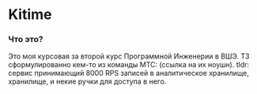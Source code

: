 # Kitime

### Что это?
Это моя курсовая за второй курс Программной Инженерии в ВШЭ. ТЗ сформулированно кем-то из команды МТС: (ссылка на их ноушн). tldr: сервис принимающий 8000 RPS записей в аналитическое хранилище, хранилище, и некие ручки для доступа в него.
